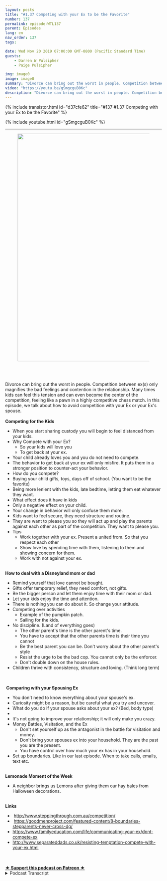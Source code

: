 ```yaml
---
layout: posts
title: "#1.37 Competing with your Ex to be the Favorite"
number: 137
permalink: episode-WTL137
parent: Episodes
lang: en
nav_order: 137
tags:

date: Wed Nov 20 2019 07:00:00 GMT-0800 (Pacific Standard Time)
guests:
    - Darren W Pulsipher
    - Paige Pulsipher

img: image0
image: image0
summary: "Divorce can bring out the worst in people. Competition between ex(s) only magnifies the bad feelings and contention in the relationship. Many times kids can feel this tension and can even become the center of the competition, feeling like a pawn in a highly competitive chess match. In this episode, we talk about how to avoid competition with your Ex or your Ex's spouse."
video: "https://youtu.be/gSmgcguB0Kc"
description: "Divorce can bring out the worst in people. Competition between ex(s) only magnifies the bad feelings and contention in the relationship. Many times kids can feel this tension and can even become the center of the competition, feeling like a pawn in a highly competitive chess match. In this episode, we talk about how to avoid competition with your Ex or your Ex's spouse."
---
```


<div>
{% include transistor.html id="d37cfe62" title="#137 #1.37 Competing with your Ex to be the Favorite" %}

{% include youtube.html id="gSmgcguB0Kc" %}
</div>

---

<html><head></head><body><div><figure data-trix-attachment="{&quot;contentType&quot;:&quot;image&quot;,&quot;height&quot;:730,&quot;url&quot;:&quot;https://lh3.googleusercontent.com/JX8KShFizvpvMMvQSeD9r5GxMlyCGMuAioBpQikPUQgHJ_mAJZrBE6gu3OMrnrfJJ6p6EYFrBQmBRsfn2YiZOQGyjWfGs9iSlkSceH3uVRK8rjNuzfQtvuJDrqdjYKKgePK3APMZPgcXzlqV_9OE5flbfkd24yTTkcVEQVCkYHt699xkcJX2eHq8aTqNDJGWJRoXY0BY7hVgTBjaDz4xvED2RzB8L0j25gqV3lWAB_Je1kUAIYQv9qzBpSgdIr1P9jWwkWVoRcOcOnrnkb_BD5uLXzY9MjzFhC0dMZusKw1dSimKbNWEqzOAnvuuZge5ExBl53HRUJ4gFYjAwRWc4Rw26gkWd-rC8_dJl7Jj_GvFTewi_yWfyeN2rBWKZ3YqXPkJtYo7cjj0eG9qObaTEXQkJ6-ZO35ROuf_mW74gfWw8Aqd225GBt-daqHXK_HVq6N5u5bzc4K4kWWTo3UFzOhMW81toILGqaB_UjLsW_yStHR7zybyZ70OUD1Y64aq8rzaxQSJrjyn9Tokka5VK8rZgKZXd09WtPykF3vI4ZAfromxvM4AhwyItbd9vMgPsKrLqsCS1zSAhK15kIMh2txGDujaWpGmiLKmh0tyC4E9tOM0v24Ktqciabtzi4oHVy2pRNjzvgSMcQlruDreD4Oofkdo32F5LBRcV1pUvj2BRpqc1f5L3ZTj=w972-h730-no&quot;,&quot;width&quot;:972}" data-trix-content-type="image" class="attachment attachment--preview"><img src="./image0" width="972" height="730"><figcaption class="attachment__caption"></figcaption></figure></div><div><br></div><div><br></div><div><br></div><div>Divorce can bring out the worst in people. Competition between ex(s) only magnifies the bad feelings and contention in the relationship. Many times kids can feel this tension and can even become the center of the competition, feeling like a pawn in a highly competitive chess match. In this episode, we talk about how to avoid competition with your Ex or your Ex's spouse.</div><div><strong><br>Competing for the Kids</strong></div><ul><li>When you start sharing custody you will begin to feel distanced from your kids.</li><li>Why Compete with your Ex?<ul><li>So your kids will love you&nbsp;</li><li>To get back at your ex.</li></ul></li><li>Your child already loves you and you do not need to compete.</li><li>The behavior to get back at your ex will only misfire. It puts them in a stronger position to counter-act your behavior.</li><li>How do you compete?</li><li>Buying your child gifts, toys, days off of school. (You want to be the favorite)</li><li>Being more lenient with the kids, late bedtime, letting them eat whatever they want.</li><li>What effect does it have in kids</li><li>Only a negative effect on your child.</li><li>Your change in behavior will only confuse them more.</li><li>Kids want to feel secure, they need structure and routine.</li><li>They are want to please you so they will act up and play the parents against each other as part of the competition. They want to please you.</li><li>Tips<ul><li>Work together with your ex. Present a united from. So that you&nbsp; respect each other</li><li>Show love by spending time with them, listening to them and showing concern for them.</li><li>Work with not against your ex.</li></ul></li></ul><div><strong><br>How to deal with a Disneyland mom or dad</strong></div><ul><li>Remind yourself that love cannot be bought.</li><li>Gifts offer temporary relief, they need comfort, not gifts.</li><li>Be the bigger person and let them enjoy time with their mom or dad.</li><li>Let your kids enjoy the time and attention.</li><li>There is nothing you can do about it. So change your attitude.</li><li>Competing over activities<ul><li>Example of the pumpkin patch.</li><li>Sailing for the kids.</li></ul></li><li>No discipline. (Land of everything goes)<ul><li>The other parent's time is the other parent's time.</li><li>You have to accept that the other parents time is their time you cannot&nbsp;</li><li>Be the best parent you can be. Don't worry about the other parent's style</li><li>Resist the urge to be the bad cop. You cannot only be the enforcer.</li><li>Don't double down on the house rules.</li></ul></li><li>Children thrive with consistency, structure and loving. (Think long term)</li></ul><div><br></div><div><strong><br>&nbsp;Comparing with your Spousing Ex</strong></div><ul><li>You don't need to know everything about your spouse's ex.</li><li>Curiosity might be a reason, but be careful what you try and uncover.</li><li>What do you do if your spouse asks about your ex? (Bed, body type)</li><li><br></li><li>It's not going to improve your relationship; it will only make you crazy.</li><li>Money Battles, Visitation, and the Ex&nbsp;<ul><li>Don't set yourself up as the antagonist in the battle for visitation and money.</li><li>Don't bring your spouses ex into your household. They are the past you are the present.</li><li>You have control over how much your ex has in your household.</li></ul></li><li>Set up boundaries. Like in our last episode. When to take calls, emails, text etc.</li></ul><div><strong><br>Lemonade Moment of the Week</strong></div><ul><li>A neighbor brings us Lemons after giving them our hay bales from Halloween decorations.</li></ul><div><br></div><div><strong>Links</strong></div><ul><li>&nbsp;<a href="https://www.google.com/url?q=http://www.steppingthrough.com.au/competition/&amp;sa=D&amp;source=hangouts&amp;ust=1572913368727000&amp;usg=AFQjCNEX9h5noFaPE6tf9g1EmBqtfXFD1A">http://www.steppingthrough.com.au/competition/</a></li><li>&nbsp;<a href="https://www.google.com/url?q=https://goodmenproject.com/featured-content/8-boundaries-stepparents-never-cross-dg/&amp;sa=D&amp;source=hangouts&amp;ust=1572922046856000&amp;usg=AFQjCNEcLUT0HIRieUj8HZlVQZNr-m9LmA">https://goodmenproject.com/featured-content/8-boundaries-stepparents-never-cross-dg/</a></li><li><a href="https://www.familyeducation.com/life/communicating-your-ex/dont-compete-ex">https://www.familyeducation.com/life/communicating-your-ex/dont-compete-ex</a></li><li><a href="http://www.separateddads.co.uk/resisting-temptation-compete-with-your-ex.html">http://www.separateddads.co.uk/resisting-temptation-compete-with-your-ex.html</a></li></ul><div><br><br></div>
<strong>
  <a href="https://www.patreon.com/wheresthelemonade" target="_donate" rel="payment" title="★ Support this podcast on Patreon ★">★ Support this podcast on Patreon ★</a>
</strong></body></html>

<details>
<summary> Podcast Transcript </summary>

<p></p>

</details>
